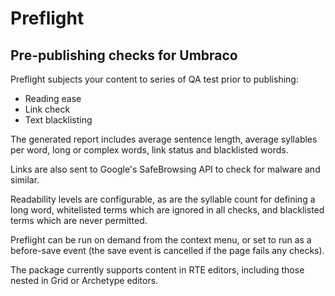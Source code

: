 # Preflight
## Pre-publishing checks for Umbraco
Preflight subjects your content to series of QA test prior to publishing:

- Reading ease
- Link check
- Text blacklisting

The generated report includes average sentence length, average syllables per word, long or complex words, link status and blacklisted words.

Links are also sent to Google's SafeBrowsing API to check for malware and similar.

Readability levels are configurable, as are the syllable count for defining a long word, whitelisted terms which are ignored in all checks, and blacklisted terms which are never permitted.

Preflight can be run on demand from the context menu, or set to run as a before-save event (the save event is cancelled if the page fails any checks).

The package currently supports content in RTE editors, including those nested in Grid or Archetype editors.